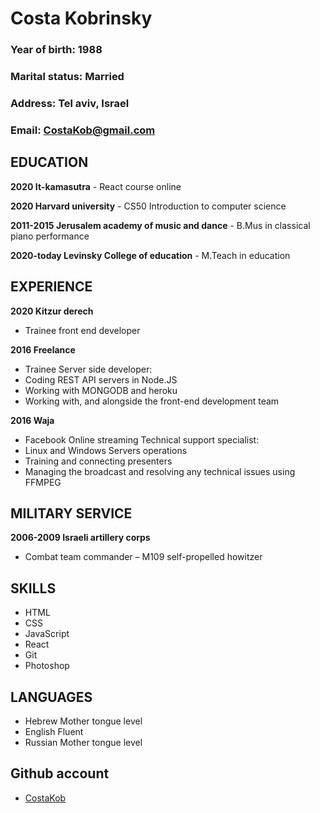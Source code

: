 # Costa Kobrinsky

### Year of birth: 1988
### Marital status: Married
### Address:  Tel aviv, Israel
### Email: CostaKob@gmail.com
 
## EDUCATION
**2020 It-kamasutra** - React course online

**2020 Harvard university** - CS50 Introduction to computer science

**2011-2015	Jerusalem academy of music and dance** - B.Mus in classical piano performance

**2020-today Levinsky College of education** - M.Teach in education
 
## EXPERIENCE

**2020 Kitzur derech**
* Trainee front end developer

**2016 Freelance**
* Trainee Server side developer:
* Coding REST API servers in Node.JS
* Working with MONGODB and heroku
* Working with, and alongside the front-end development team 

**2016 Waja**
* Facebook Online streaming Technical support specialist:
* Linux and Windows Servers operations 
* Training and connecting presenters 
* Managing the broadcast and resolving any technical issues using FFMPEG  

## MILITARY SERVICE 
**2006-2009	Israeli artillery corps**
* Combat team commander – M109 self-propelled howitzer

## SKILLS
* HTML
* CSS
* JavaScript
* React
* Git
* Photoshop

## LANGUAGES 
* Hebrew 	Mother tongue level
* English		Fluent
* Russian		Mother tongue level

## Github account
* [CostaKob](https://github.com/CostaKob)

